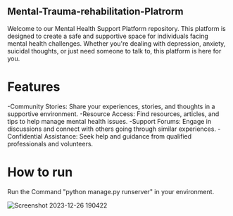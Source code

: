 ## Mental-Trauma-rehabilitation-Platrorm
Welcome to our Mental Health Support Platform repository. This platform is designed to create a safe and supportive space for individuals facing mental health challenges. Whether you're dealing with depression, anxiety, suicidal thoughts, or just need someone to talk to, this platform is here for you.

# Features
-Community Stories: Share your experiences, stories, and thoughts in a supportive environment.
-Resource Access: Find resources, articles, and tips to help manage mental health issues.
-Support Forums: Engage in discussions and connect with others going through similar experiences.
-Confidential Assistance: Seek help and guidance from qualified professionals and volunteers.

# How to run
Run the Command "python manage.py runserver" in your environment.

![Screenshot 2023-12-26 190422](https://github.com/mohd-adeeb011/Mental-Trauma-Rehabilitation-Platfrom/assets/110835808/93e8c5b5-d2a0-4ddc-8c7b-d8e6f4a5a292)
